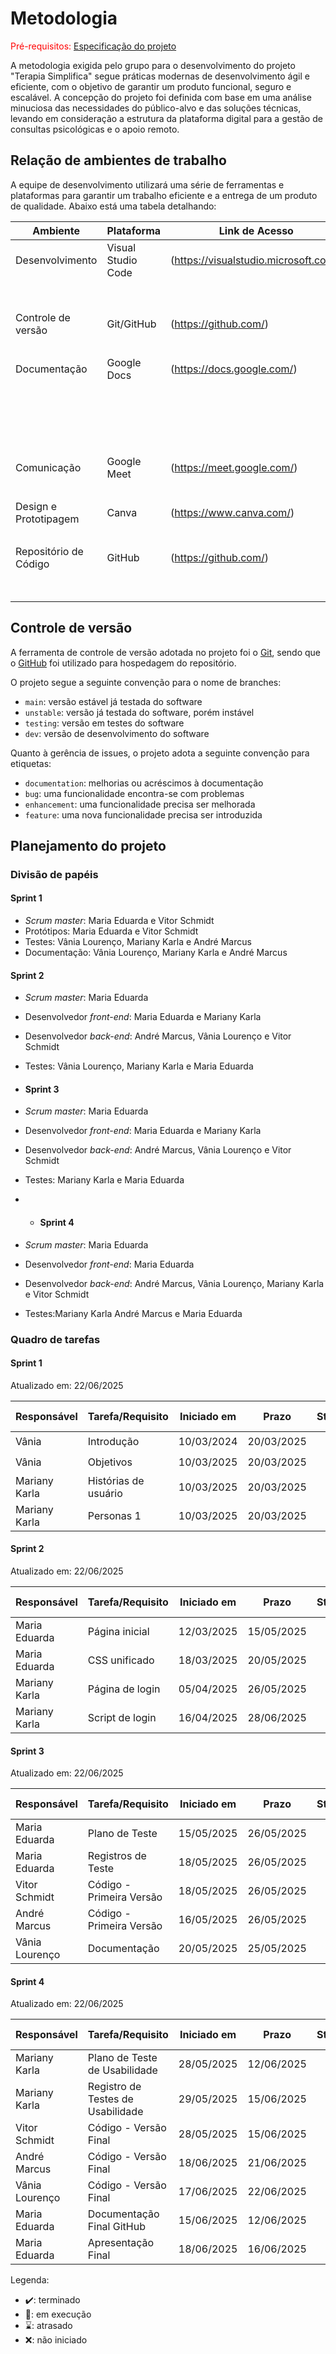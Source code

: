 
# Metodologia

<!--Descreva aqui uma metodologia de trabalho do grupo para abordar o problema. Inclui definições sobre os ambientes de trabalho utilizados pela equipe para desenvolver o projeto. Isso abrange a relação dos ambientes utilizados, a estrutura para a gestão do código-fonte, além da definição do processo e das ferramentas por meio dos quais a equipe se organiza (gestão de equipes).-->

<span style="color:red">Pré-requisitos: <a href="02-Especificacao.md"> Especificação do projeto</a></span>

A metodologia exigida pelo grupo para o desenvolvimento do projeto "Terapia Simplifica" segue práticas modernas de desenvolvimento ágil e eficiente, com o objetivo de garantir um produto funcional, seguro e escalável. A concepção do projeto foi definida com base em uma análise minuciosa das necessidades do público-alvo e das soluções técnicas, levando em consideração a estrutura da plataforma digital para a gestão de consultas psicológicas e o apoio remoto.

## Relação de ambientes de trabalho
<!--Os artefatos do projeto são desenvolvidos a partir de diversas plataformas. A relação dos ambientes com seus respectivos propósitos deverá ser apresentada em uma tabela que especifique e detalhe Ambiente, Plataforma e Link de Acesso. Defina também os ambientes e frameworks que serão utilizados no desenvolvimento de aplicações móveis.-->

A equipe de desenvolvimento utilizará uma série de ferramentas e plataformas para garantir um trabalho eficiente e a entrega de um produto de qualidade. Abaixo está uma tabela detalhando:  

| Ambiente                 | Plataforma             | Link de Acesso        | Propósito                         |
| ------------------------ | ---------------------- | --------------------- | --------------------------------- | 
| Desenvolvimento          | Visual Studio Code     |(https://visualstudio.microsoft.com/)| Desenvolvimento do código-fonte e |
|                          |                        |                       | criação de protótipos.            | 
| Controle de versão       | Git/GitHub             |(https://github.com/)  | Registre todas as alterações      |
|                          |                        |                       | feitas no código.                 | 
| Documentação             | Google Docs            |(https://docs.google.com/)| Registro e organização das        |
|                          |                        |                       | informações do projeto.           |    
|                          |                        |                       | Comunicação entre os membros da   |
| Comunicação              | Google Meet            |(https://meet.google.com/)| equipe, reuniões online e         |
|                          |                        |                       | videoconferências.                |
| Design e Prototipagem	   | Canva                  |(https://www.canva.com/)| Criação de interfaces e           |
|                          |                        |                       | protótipos visuais.               |
| Repositório de Código    | GitHub                 |(https://github.com/) | Armazenamento e controle de       |
|                          |                        |                       | versão do código-fonte.           |


## Controle de versão

A ferramenta de controle de versão adotada no projeto foi o [Git](https://git-scm.com/), sendo que o [GitHub](https://github.com) foi utilizado para hospedagem do repositório.

O projeto segue a seguinte convenção para o nome de branches:

- `main`: versão estável já testada do software
- `unstable`: versão já testada do software, porém instável
- `testing`: versão em testes do software
- `dev`: versão de desenvolvimento do software

Quanto à gerência de issues, o projeto adota a seguinte convenção para etiquetas:

- `documentation`: melhorias ou acréscimos à documentação
- `bug`: uma funcionalidade encontra-se com problemas
- `enhancement`: uma funcionalidade precisa ser melhorada
- `feature`: uma nova funcionalidade precisa ser introduzida

<!-- Discuta como a configuração do projeto foi feita na ferramenta de versionamento escolhida. Exponha como a gestão de tags, merges, commits e branches é realizada. Discuta também como a gestão de issues foi feita.

> **Links úteis**:
> - [Tutorial GitHub](https://guides.github.com/activities/hello-world/)
> - [Git e GitHub](https://www.youtube.com/playlist?list=PLHz_AreHm4dm7ZULPAmadvNhH6vk9oNZA)
> - [Comparando fluxos de trabalho](https://www.atlassian.com/br/git/tutorials/comparing-workflows)
> - [Understanding the GitHub flow](https://guides.github.com/introduction/flow/)
> - [The gitflow workflow - in less than 5 mins](https://www.youtube.com/watch?v=1SXpE08hvGs) -->

## Planejamento do projeto

###  Divisão de papéis

<!-- Apresente a divisão de papéis entre os membros do grupo em cada Sprint. O desejável é que, em cada Sprint, o aluno assuma papéis diferentes na equipe. Siga o modelo do exemplo abaixo:-->

#### Sprint 1
- _Scrum master_: Maria Eduarda e Vitor Schmidt
- Protótipos: Maria Eduarda e Vitor Schmidt
- Testes:  Vânia Lourenço, Mariany Karla e André Marcus
- Documentação: Vânia Lourenço, Mariany Karla e André Marcus 

#### Sprint 2
- _Scrum master_: Maria Eduarda
- Desenvolvedor _front-end_: Maria Eduarda e Mariany Karla 
- Desenvolvedor _back-end_: André Marcus, Vânia Lourenço e Vitor Schmidt
- Testes: Vânia Lourenço, Mariany Karla e Maria Eduarda

- #### Sprint 3
- _Scrum master_: Maria Eduarda
- Desenvolvedor _front-end_: Maria Eduarda e Mariany Karla 
- Desenvolvedor _back-end_: André Marcus, Vânia Lourenço e Vitor Schmidt
- Testes: Mariany Karla e Maria Eduarda

- - #### Sprint 4
- _Scrum master_: Maria Eduarda
- Desenvolvedor _front-end_: Maria Eduarda 
- Desenvolvedor _back-end_: André Marcus, Vânia Lourenço, Mariany Karla e Vitor Schmidt
- Testes:Mariany Karla  André Marcus e Maria Eduarda

###  Quadro de tarefas

<!-- > Apresente a divisão de tarefas entre os membros do grupo e o acompanhamento da execução, conforme o exemplo abaixo.-->

#### Sprint 1

Atualizado em: 22/06/2025

| Responsável   | Tarefa/Requisito | Iniciado em    | Prazo      | Status | Terminado em    |
| :----         |    :----         |      :----:    | :----:     | :----: | :----:          |
| Vânia         | Introdução | 10/03/2024     | 20/03/2025 | ✔️    | 20/03/2025      |
| Vânia         | Objetivos    | 10/03/2025     | 20/03/2025 | ✔️    |   20/03/2025    |
| Mariany Karla | Histórias de usuário  | 10/03/2025     | 20/03/2025 | ✔️    | 20/03/2025  |
| Mariany Karla | Personas 1  |    10/03/2025        | 20/03/2025 | ✔️    | 20/03/2025      |

#### Sprint 2

Atualizado em: 22/06/2025

| Responsável   | Tarefa/Requisito | Iniciado em    | Prazo      | Status | Terminado em    |
| :----         |    :----         |      :----:    | :----:     | :----: | :----:          |
| Maria Eduarda | Página inicial   | 12/03/2025     | 15/05/2025 | ✔️     | 15/05/2025      |
| Maria Eduarda | CSS unificado    | 18/03/2025     | 20/05/2025 | ✔️     | 20/05/2025      |
| Mariany Karla | Página de login  | 05/04/2025     | 26/05/2025 | ✔️     | 26/05/2025      |
| Mariany Karla | Script de login  | 16/04/2025     | 28/06/2025 | ✔️     | 28/06/2025      |

#### Sprint 3

Atualizado em: 22/06/2025

| Responsável   | Tarefa/Requisito | Iniciado em    | Prazo      | Status | Terminado em    |
| :----         |    :----         |      :----:    | :----:     | :----: | :----:          |
| Maria Eduarda | Plano de Teste   | 15/05/2025     | 26/05/2025 | ✔️     | 26/05/2025      |
| Maria Eduarda | Registros de Teste    | 18/05/2025     | 26/05/2025 | ✔️     | 26/05/2025      |
| Vitor Schmidt | Código - Primeira Versão  | 18/05/2025     | 26/05/2025 | ✔️     | 26/05/2025      |
| André Marcus | Código - Primeira Versão  | 16/05/2025     | 26/05/2025 | ✔️     | 26/05/2025      |
| Vânia Lourenço | Documentação  | 20/05/2025     | 25/05/2025 | ✔️     | 26/05/2025      |


#### Sprint 4

Atualizado em: 22/06/2025

| Responsável   | Tarefa/Requisito | Iniciado em    | Prazo      | Status | Terminado em    |
| :----         |    :----         |      :----:    | :----:     | :----: | :----:          |
| Mariany Karla | Plano de Teste de Usabilidade   | 28/05/2025     | 12/06/2025 | ✔️     | 22/06/2025      |
| Mariany Karla | Registro de Testes de Usabilidade   | 29/05/2025     | 15/06/2025 | ✔️     | 22/06/2025      |
| Vitor Schmidt | Código - Versão Final  | 28/05/2025     | 15/06/2025 | ✔️     | 23/06/2025      |
| André Marcus | Código - Versão Final  | 18/06/2025     | 21/06/2025 | ✔️     | 23/06/2025      |
| Vânia Lourenço | Código - Versão Final  | 17/06/2025     | 22/06/2025 | ✔️     | 23/06/2025      |
| Maria Eduarda | Documentação Final GitHub  | 15/06/2025     | 12/06/2025 | ✔️     | 22/06/2025      |
| Maria Eduarda | Apresentação Final  | 18/06/2025     | 16/06/2025 | ✔️     | 22/06/2025      |


Legenda:
- ✔️: terminado
- 📝: em execução
- ⌛: atrasado
- ❌: não iniciado


<!-- > **Links úteis**:
> - [11 passos essenciais para implantar Scrum no seu projeto](https://mindmaster.com.br/scrum-11-passos/)
> - [Scrum em 9 minutos](https://www.youtube.com/watch?v=XfvQWnRgxG0)
> - [Os papéis do Scrum e a verdade sobre cargos nessa técnica](https://www.atlassian.com/br/agile/scrum/roles)

### Processo

Coloque informações sobre detalhes da implementação do Scrum seguido pelo grupo. O grupo deverá fazer uso do recurso de gerenciamento de projeto oferecido pelo GitHub, que permite acompanhar o andamento do projeto, a execução das tarefas e o status de desenvolvimento da solução.
 
> **Links úteis**:
> - [Planejamento e gestão ágil de projetos](https://pucminas.instructure.com/courses/87878/pages/unidade-2-tema-2-utilizacao-de-ferramentas-para-controle-de-versoes-de-software)
> - [Sobre quadros de projeto](https://docs.github.com/pt/issues/organizing-your-work-with-project-boards/managing-project-boards/about-project-boards)
> - [Project management, made simple](https://github.com/features/project-management/)
> - [Como criar backlogs no GitHub](https://www.youtube.com/watch?v=RXEy6CFu9Hk)
> - [Tutorial slack](https://slack.com/intl/en-br/)

### Ferramentas

Liste todas as ferramentas que foram empregadas no projeto, justificando a escolha delas, sempre que possível.

Exemplo: os artefatos do projeto são desenvolvidos a partir de diversas plataformas e a relação dos ambientes com seu respectivo propósito é apresentada na tabela que se segue.

| Ambiente                            | Plataforma                         | Link de acesso                         |
|-------------------------------------|------------------------------------|----------------------------------------|
| Repositório de código fonte         | GitHub                             | http://....                            |
| Documentos do projeto               | GitHub                             | http://....                            |
| Projeto de interface                | Figma                              | http://....                            |
| Gerenciamento do projeto            | GitHub Projects                    | http://....                            |
| Hospedagem                          | Vercel                             | http://....                            | -->
 
